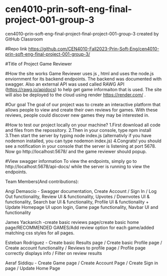 # cen4010-prin-soft-eng-final-project-001-group-3
cen4010-prin-soft-eng-final-project-final-project-001-group-3 created by GitHub Classroom

#Repo link
https://github.com/CEN4010-Fall2023-Prin-Soft-Eng/cen4010-prin-soft-eng-final-project-001-group-3/

#Title of Project
Game Reviewer

#How the site works
Game Reviewer uses js , html and uses the node.js enviornment for its backend endpoints. The backend was documented with swagger. Also an external API was used called RAWG API (https://rawg.io/apidocs) to help get game informaiton that is used. The site will also be deployed to the cloud using render https://render.com/ .

#Our goal
The goal of our project was to create an interactive platform that allows people to view and create their own reviews for games. With these reviews, people could discover new games they may be interested in.

#How to test our project locally on your machine?
1.First download all code and files from the repossitory.
2.Then in your console, type npm install
3.Then start the server by typing node index.js (alternativly if you have nodemon installed, you can type nodemon index.js)
4.Congrats! you should see a notification in your console that the server is listening at port 5678. Now go http://localhost:5678/ and the game reviewer should popup.

#View swagger information
To view the endpoints, simply go to  http://localhost:5678/api-docs/  while the server is running to view the endpoints.

Team Members(And contributions):

Angi Demascio - Swagger documentation, Create Account / Sign In / Log Out functionality, Review UI & functionality, Upvotes / Downvotes UI & functionality, Search bar UI & functionality, Profile UI & functionality + Update Homepage UI upon login, Game page functionality, Navbar UI and functionality

James Yackanich -create basic reviews page/create basic home page/RECOMMENDED GAMES/Add review option for each game/added matching css styles for all pages.

Esteban Rodriguez - Create basic Results page / Create basic Profile page / Create account functionality / Reviews to profile page / Profile page correctly displays info / Filter on review results

Aeraf Siddiqu - Create Game page / Create Account Page / Create Sign in page / Update Home Page
